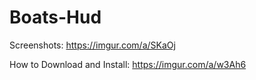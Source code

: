 # Boats-Hud
Screenshots: https://imgur.com/a/SKaOj

How to Download and Install: https://imgur.com/a/w3Ah6
